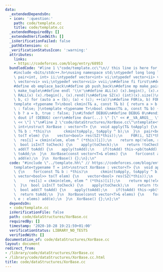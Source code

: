 ```yaml
---
data:
  _extendedDependsOn:
  - icon: ':question:'
    path: code/template.cc
    title: code/template.cc
  _extendedRequiredBy: []
  _extendedVerifiedWith: []
  _isVerificationFailed: false
  _pathExtension: cc
  _verificationStatusIcon: ':warning:'
  attributes:
    links:
    - https://codeforces.com/blog/entry/68953
  bundledCode: "#line 1 \"code/template.cc\"\n// this line is here for a reason\n\
    #include <bits/stdc++.h>\nusing namespace std;\ntypedef long long ll;\ntypedef\
    \ pair<int, int> ii;\ntypedef vector<int> vi;\ntypedef vector<ii> vii;\ntypedef\
    \ vector<vi> vvi;\ntypedef vector<vii> vvii;\n#define fi first\n#define se second\n\
    #define eb emplace_back\n#define pb push_back\n#define mp make_pair\n#define mt\
    \ make_tuple\n#define endl '\\n'\n#define ALL(x) (x).begin(), (x).end()\n#define\
    \ RALL(x) (x).rbegin(), (x).rend()\n#define SZ(x) (int)(x).size()\n#define FOR(a,\
    \ b, c) for (auto a = (b); (a) < (c); ++(a))\n#define F0R(a, b) FOR (a, 0, (b))\n\
    template <typename T>\nbool ckmin(T& a, const T& b) { return a > b ? a = b, true\
    \ : false; }\ntemplate <typename T>\nbool ckmax(T& a, const T& b) { return a <\
    \ b ? a = b, true : false; }\n#ifndef DEBUG\n#define DEBUG 0\n#endif\n#define\
    \ dout if (DEBUG) cerr\n#define dvar(...) \" [\" << #__VA_ARGS__ \": \" << (__VA_ARGS__)\
    \ << \"] \"\n#line 2 \"code/dataStructures/XorBase.cc\"\ntemplate<typename T =\
    \ int>\nstruct XorBase : vector<T> {\n  void apply(T& toApply) {\n    for(const\
    \ T& b : *this)\n      ckmin(toApply, toApply ^ b);\n  }\n  pair<bool, vector<bool>>\
    \ to(T elem) {\n    vector<bool> res(SZ(*this));\n    F0R(i, SZ(*this))\n    \
    \  res[i] = ckmin(elem, elem ^ (*this)[i]);\n    return mp(!elem, res);\n  }\n\
    \  bool isIn(T toCheck) {\n    apply(toCheck);\n    return !toCheck;\n  }\n  bool\
    \ add(T toAdd) {\n    apply(toAdd);\n    if(toAdd) this->pb(toAdd);\n    return\
    \ toAdd;\n  }\n  XorBase(const vector<T>& elems) {\n    for(const auto& e : elems)\
    \ add(e);\n  }\n  XorBase() {};\n};\n"
  code: "#include \"../template.hh\" // https://codeforces.com/blog/entry/68953\n\
    template<typename T = int>\nstruct XorBase : vector<T> {\n  void apply(T& toApply)\
    \ {\n    for(const T& b : *this)\n      ckmin(toApply, toApply ^ b);\n  }\n  pair<bool,\
    \ vector<bool>> to(T elem) {\n    vector<bool> res(SZ(*this));\n    F0R(i, SZ(*this))\n\
    \      res[i] = ckmin(elem, elem ^ (*this)[i]);\n    return mp(!elem, res);\n\
    \  }\n  bool isIn(T toCheck) {\n    apply(toCheck);\n    return !toCheck;\n  }\n\
    \  bool add(T toAdd) {\n    apply(toAdd);\n    if(toAdd) this->pb(toAdd);\n  \
    \  return toAdd;\n  }\n  XorBase(const vector<T>& elems) {\n    for(const auto&\
    \ e : elems) add(e);\n  }\n  XorBase() {};\n};\n"
  dependsOn:
  - code/template.cc
  isVerificationFile: false
  path: code/dataStructures/XorBase.cc
  requiredBy: []
  timestamp: '2020-10-28 19:21:59+01:00'
  verificationStatus: LIBRARY_NO_TESTS
  verifiedWith: []
documentation_of: code/dataStructures/XorBase.cc
layout: document
redirect_from:
- /library/code/dataStructures/XorBase.cc
- /library/code/dataStructures/XorBase.cc.html
title: code/dataStructures/XorBase.cc
---
```

